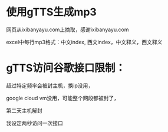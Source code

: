 # 使用gTTS生成mp3

网页从ixibanyayu.com上摘取，感谢ixibanyayu.com

excel中每行mp3格式：中文index, 西文index，中文释义，西文释义

# gTTS访问谷歌接口限制：

超过特定频率会被封主机，换ip没用，

google cloud vm没用，可能整个网段都被封了，

第二天主机解封

我设定两秒访问一次接口



